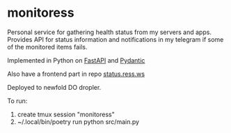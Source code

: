 # monitoress

Personal service for gathering health status from my servers and apps. Provides API for status information and notifications in my telegram if some of the monitored items fails.

Implemented in Python on [FastAPI](https://fastapi.tiangolo.com) and [Pydantic](https://pydantic-docs.helpmanual.io)

Also have a frontend part in repo [status.ress.ws](https://github.com/r-ss/status.ress.ws)

Deployed to newfold DO dropler.

To run:
1. create tmux session "monitoress"
2. ~/.local/bin/poetry run python src/main.py